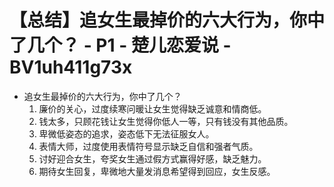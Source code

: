 # 【总结】追女生最掉价的六大行为，你中了几个？ - P1 - 楚儿恋爱说 - BV1uh411g73x

-   追女生最掉价的六大行为，你中了几个？
    1.  廉价的关心，过度续寒问暖让女生觉得缺乏诚意和情商低。
    2.  钱太多，只顾花钱让女生觉得你低人一等，只有钱没有其他品质。
    3.  卑微低姿态的追求，姿态低下无法征服女人。
    4.  表情大师，过度使用表情符号显示缺乏自信和强者气质。
    5.  讨好迎合女生，夸奖女生通过假方式赢得好感，缺乏魅力。
    6.  期待女生回复，卑微地大量发消息希望得到回应，女生反感。